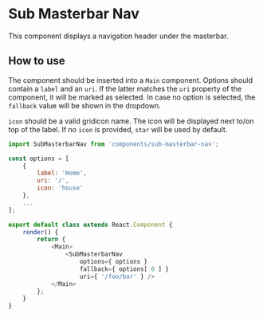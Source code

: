 # Sub Masterbar Nav

This component displays a navigation header under the masterbar.

## How to use

The component should be inserted into a `Main` component.
Options should contain a `label` and an `uri`. If the latter matches the `uri` property of the component, it will be marked as selected.
In case no option is selected, the `fallback` value will be shown in the dropdown.

`icon` should be a valid gridicon name. The icon will be displayed next to/on top of the label.
If no `icon` is provided, `star` will be used by default.

```js
import SubMasterbarNav from 'components/sub-masterbar-nav';

const options = [
    {
        label: 'Home',
        uri: '/',
        icon: 'house'
    },
    ...
];

export default class extends React.Component {
	render() {
		return {
			<Main>
				<SubMasterbarNav
					options={ options }
					fallback={ options[ 0 ] }
					uri={ '/foo/bar' } />
			</Main>
		};
	}
}
```
